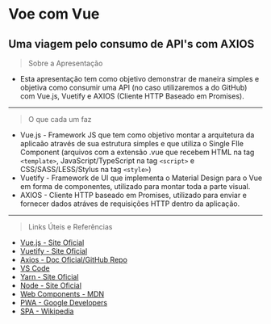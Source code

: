 # Voe com Vue
## Uma viagem pelo consumo de API's com AXIOS

> Sobre a Apresentação
- Esta apresentação tem como objetivo demonstrar de maneira simples e objetiva como consumir uma API (no caso utilizaremos a do GitHub) com Vue.js, Vuetify e AXIOS (Cliente HTTP Baseado em Promises).

---

> O que cada um faz
- Vue.js - Framework JS que tem como objetivo montar a arquitetura da aplicaão através de sua estrutura simples e que utiliza o Single FIle Component (arquivos com a extensão .vue que recebem HTML na tag `<template>`, JavaScript/TypeScript na tag `<script>` e CSS/SASS/LESS/Stylus na tag `<style>`) 
- Vuetify - Framework de UI que implementa o Material Design para o Vue em forma de componentes, utilizado para montar toda a parte visual.
- AXIOS - Cliente HTTP baseado em Promises, utilizado para enviar e fornecer dados atráves de requisições HTTP dentro da aplicação.

---

> Links Úteis e Referências
- [Vue.js - Site Oficial](https://vuejs.org/)
- [Vuetify - Site Oficial](https://vuetifyjs.com/)
- [Axios - Doc Oficial/GitHub Repo](https://github.com/axios/axios)
- [VS Code](https://code.visualstudio.com/)
- [Yarn - Site Oficial](https://yarnpkg.com/)
- [Node - Site Oficial](https://nodejs.org/)
- [Web Components - MDN](https://developer.mozilla.org/pt-BR/docs/Web/Web_Components)
- [PWA - Google Developers](https://developers.google.com/web/progressive-web-apps/)
- [SPA - Wikipedia](https://en.wikipedia.org/wiki/Single-page_application)